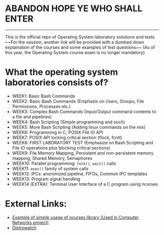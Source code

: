 # ABANDON HOPE YE WHO SHALL ENTER

<hr>
This is the official repo of Operating System laboratory solutions and tests. ~~For the session, another link will be provided with a dumbed down explaination of the courses and some examples of test questions~~ (As of this year, the Operating System course exam is no longer mandatory)

# What the operating system laboratories consists of?

- WEEK1: Basic Bash Commands
- WEEK2: Basic Bash Commands (Emphasis on Users, Groups, File Permissions, Processes etc.)
- WEEK3: Complex Bash Commands (Input/Output command contents to a file and pipelines)
- WEEK4: Bash Scripting (Simple programming and such)
- WEEK5: More Bash Scripting (Adding linux commands on the mix)
- WEEK6: Programming in C, POSIX File IO API
- WEEK7: POSIX API locking critical section (flock, fcntl)
- WEEK8: FIRST LABORATORY TEST (Emphasize on Bash Scripting and File IO operations plus blocking critical sections)
- WEEK9: File Memory Mapping, Persistent and non-persistent memory mapping, Shared Memory, Semaphores
- WEEK10: Parallel programming: `fork()`, `wait()` calls
- WEEK11: `exec()` family of system calls
- WEEK12: IPCs: anonimized pipeline, FIFOs, Common IPC templates
- WEEK13: Program signal handling
- WEEK14 (EXTRA): Terminal User Interface of a C program using ncurses

# External Links:

- <a href="https://github.com/sky11fca/Offline_messenger/blob/main/client.c">Example of simple usage of ncurses library (Used in Computer Networks project)</a>
- <a href="https://distrowatch.com/">Distrowatch</a>

